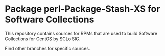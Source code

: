 # Package perl-Package-Stash-XS for Software Collections

This repository contains sources for RPMs that are used
to build Software Collections for CentOS by SCLo SIG.

Find other branches for specific sources.
